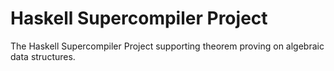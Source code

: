 # Haskell Supercompiler Project

The Haskell Supercompiler Project
supporting theorem proving on algebraic data structures.

